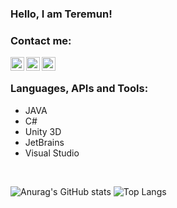 ### Hello, I am Teremun!

### Contact me:
[<img align="left" alt="TeremunArt | Discord" width="22px" src="https://cdn.jsdelivr.net/npm/simple-icons@5.16.0/icons/discord.svg" />][discord]
[<img align="left" alt="TeremunArt | Twitter" width="22px" src="https://cdn.jsdelivr.net/npm/simple-icons@5.16.0/icons/twitter.svg" />][twitter]
[<img align="left" alt="TeremunArt | Instagram" width="22px" src="https://cdn.jsdelivr.net/npm/simple-icons@5.16.0/icons/instagram.svg" />][instagram]
<br/>

### Languages, APIs and Tools:
- JAVA
- C#
- Unity 3D
- JetBrains
- Visual Studio
<br/>


![Anurag's GitHub stats](https://github-readme-stats.vercel.app/api?username=teremunart&show_icons=true)
![Top Langs](https://github-readme-stats.vercel.app/api/top-langs/?username=teremunart&show_icons=true)

[twitter]: https://twitter.com/teremunart
[instagram]: https://instagram.com/teremunart
[discord]: https://discord.gg/5h3kukSdU9
